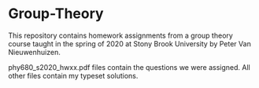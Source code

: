 # Group-Theory

This repository contains homework assignments from a group theory course taught in the spring of 2020 at Stony Brook University by 
Peter Van Nieuwenhuizen.

phy680_s2020_hwxx.pdf files contain the questions we were assigned. All other files contain my typeset solutions.
